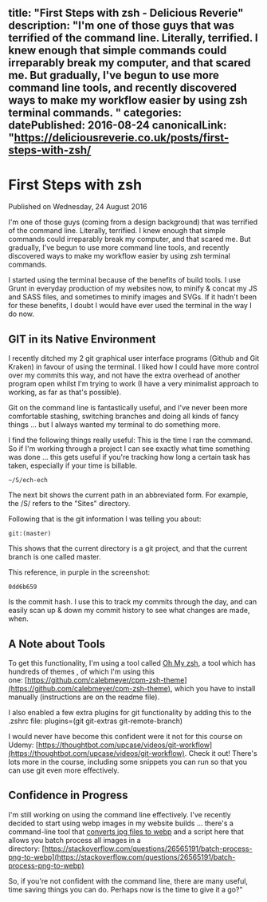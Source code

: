 title: "First Steps with zsh - Delicious Reverie"
description: "I'm one of those guys that was terrified of the command line. Literally, terrified. I knew enough that simple commands could irreparably break my computer, and that scared me. But gradually, I've begun to use more command line tools, and recently discovered ways to make my workflow easier by using zsh terminal commands.
"
categories:
datePublished: 2016-08-24
canonicalLink: "https://deliciousreverie.co.uk/posts/first-steps-with-zsh/
---
# First Steps with zsh

Published on Wednesday, 24 August 2016

I'm one of those guys (coming from a design background) that was terrified of the command line. Literally, terrified. I knew enough that simple commands could irreparably break my computer, and that scared me. But gradually, I've begun to use more command line tools, and recently discovered ways to make my workflow easier by using zsh terminal commands.

I started using the terminal because of the benefits of build tools. I use Grunt in everyday production of my websites now, to minify & concat my JS and SASS files, and sometimes to minify images and SVGs. If it hadn't been for these benefits, I doubt I would have ever used the terminal in the way I do now.

## GIT in its Native Environment

I recently ditched my 2 git graphical user interface programs (Github and Git Kraken) in favour of using the terminal. I liked how I could have more control over my commits this way, and not have the extra overhead of another program open whilst I'm trying to work (I have a very minimalist approach to working, as far as that's possible).

Git on the command line is fantastically useful, and I've never been more comfortable stashing, switching branches and doing all kinds of fancy things ... but I always wanted my terminal to do something more.

I find the following things really useful: This is the time I ran the command. So if I'm working through a project I can see exactly what time something was done ... this gets useful if you're tracking how long a certain task has taken, especially if your time is billable.

```
~/S/ech-ech
```

The next bit shows the current path in an abbreviated form. For example, the /S/ refers to the "Sites" directory.

Following that is the git information I was telling you about:

```
git:(master)
```

This shows that the current directory is a git project, and that the current branch is one called master.

This reference, in purple in the screenshot:

```
0dd6b659
```

Is the commit hash. I use this to track my commits through the day, and can easily scan up & down my commit history to see what changes are made, when.

## A Note about Tools

To get this functionality, I'm using a tool called [Oh My zsh](https://ohmyz.sh/), a tool which has hundreds of themes , of which I'm using this one: [https://github.com/calebmeyer/cpm-zsh-theme](https://github.com/calebmeyer/cpm-zsh-theme), which you have to install manually (instructions are on the readme file).

I also enabled a few extra plugins for git functionality by adding this to the .zshrc file: plugins=(git git-extras git-remote-branch)

I would never have become this confident were it not for this course on Udemy: [https://thoughtbot.com/upcase/videos/git-workflow](https://thoughtbot.com/upcase/videos/git-workflow). Check it out! There's lots more in the course, including some snippets you can run so that you can use git even more effectively.

## Confidence in Progress

I'm still working on using the command line effectively. I've recently decided to start using webp images in my website builds ... there's a command-line tool that [converts jpg files to webp](https://developers.google.com/speed/webp/docs/cwebp) and a script here that allows you batch process all images in a directory: [https://stackoverflow.com/questions/26565191/batch-process-png-to-webp](https://stackoverflow.com/questions/26565191/batch-process-png-to-webp)

So, if you're not confident with the command line, there are many useful, time saving things you can do. Perhaps now is the time to give it a go?"